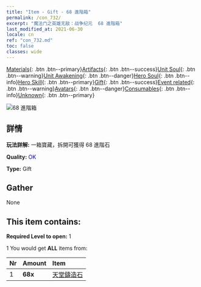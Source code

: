 ```yaml
---
title: "Item - Gift - 68 進階箱"
permalink: /con_732/
excerpt: "魔法门之英雄无敌：战争纪元  68 進階箱"
last_modified_at: 2021-06-30
locale: cn
ref: "con_732.md"
toc: false
classes: wide
---
```

 [Materials](/ItemsCN/){: .btn .btn--primary}[Artifacts](/ItemsCN/Artifacts/){: .btn .btn--success}[Unit Soul](/ItemsCN/UnitSoul/){: .btn .btn--warning}[Unit Awakening](/ItemsCN/UnitAwakening/){: .btn .btn--danger}[Hero Soul](/ItemsCN/HeroSoul/){: .btn .btn--info}[Hero Skill](/ItemsCN/HeroSkill/){: .btn .btn--primary}[Gift](/ItemsCN/Gift/){: .btn .btn--success}[Event related](/ItemsCN/Events/){: .btn .btn--warning}[Avatars](/ItemsCN/Avatars/){: .btn .btn--danger}[Consumables](/ItemsCN/Consumables/){: .btn .btn--info}[Unknown](/ItemsCN/Unknown/){: .btn .btn--primary}

 ![68 進階箱](/images/t/i_tool_30262.png)

## 詳情
 **玩法詳解:** 一箱寶藏，拆開可獲得 68 進階石

 **Quality:** <span style="color: #0000CD">OK</span>

 **Type:** Gift

## Gather

  None

## This item contains:

 **Required Level to open:** 1

 1 You would get **ALL** items  from:

  | Nr | Amount |     Item    |
  |:---|:-------|:------------|
  | 1 |  **68x** | [天堂鑄造石](/cn/Items/art_188/) |  | 
